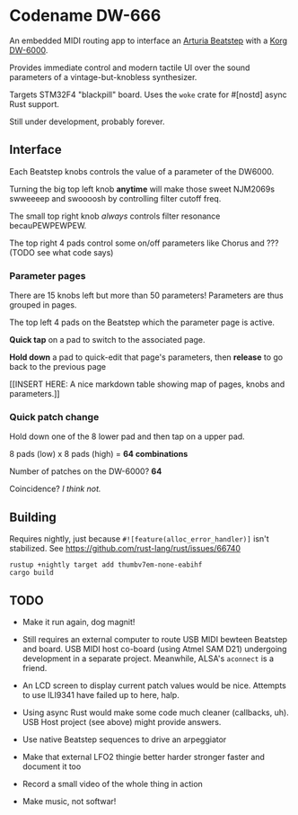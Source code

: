 # Codename DW-666

An embedded MIDI routing app to interface an [Arturia Beatstep](https://www.arturia.com/products/hybrid-synths/beatstep)
with a [Korg DW-6000](https://www.vintagesynth.com/korg/dw6000.php).

Provides immediate control and modern tactile UI over the sound parameters of a vintage-but-knobless synthesizer.

Targets STM32F4 "blackpill" board. Uses the `woke` crate for #[nostd] async Rust support.

Still under development, probably forever.

## Interface

Each Beatstep knobs controls the value of a parameter of the DW6000. 

Turning the big top left knob **anytime** will make those sweet NJM2069s swweeeep and swoooosh by controlling filter cutoff freq. 

The small top right knob _always_ controls filter resonance becauPEWPEWPEW.

The top right 4 pads control some on/off parameters like Chorus and ??? (TODO see what code says)

### Parameter pages

There are 15 knobs left but more than 50 parameters! Parameters are thus grouped in pages. 

The top left 4 pads on the Beatstep which the parameter page is active. 

**Quick tap** on a pad to switch to the associated page. 

**Hold down** a pad to quick-edit that page's parameters, then **release** to go back to the previous page

[[INSERT HERE: A nice markdown table showing map of pages, knobs and parameters.]] 

### Quick patch change

Hold down one of the 8 lower pad and then tap on a upper pad.

8 pads (low) x 8 pads (high) = **64 combinations**

Number of patches on the DW-6000? **64**

Coincidence? _I think not._

## Building

Requires nightly, just because `#![feature(alloc_error_handler)]` isn't stabilized. 
See https://github.com/rust-lang/rust/issues/66740

```
rustup +nightly target add thumbv7em-none-eabihf
cargo build 
```


## TODO

- Make it run again, dog magnit!

- Still requires an external computer to route USB MIDI bewteen Beatstep and board. USB MIDI host co-board (using Atmel
  SAM D21) undergoing development in a separate project. Meanwhile, ALSA's `aconnect` is a friend.

- An LCD screen to display current patch values would be nice. Attempts to use ILI9341 have failed up to here, halp.

- Using async Rust would make some code much cleaner (callbacks, uh). USB Host project (see above) might provide answers.

- Use native Beatstep sequences to drive an arpeggiator

- Make that external LFO2 thingie better harder stronger faster and document it too

- Record a small video of the whole thing in action

- Make music, not softwar!
